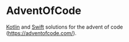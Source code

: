 # AdventOfCode
[Kotlin](Kotlin) and [Swift](Swift) solutions for the advent of code (https://adventofcode.com/).
